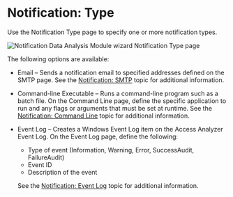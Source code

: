 # Notification: Type

Use the Notification Type page to specify one or more notification types.

![Notification Data Analysis Module wizard Notification Type page](/img/product_docs/threatprevention/threatprevention/reportingmodule/configuration/integrations/authenticationprovider/type.webp)

The following options are available:

- Email – Sends a notification email to specified addresses defined on the SMTP page. See the
  [Notification: SMTP](/docs/accessanalyzer/12.0/analysis/notification/smtp.md) topic for additional information.
- Command-line Executable – Runs a command-line program such as a batch file. On the Command Line
  page, define the specific application to run and any flags or arguments that must be set at
  runtime. See the [Notification: Command Line](/docs/accessanalyzer/12.0/analysis/notification/command-line.md) topic for additional information.
- Event Log – Creates a Windows Event Log item on the Access Analyzer Event Log. On the Event Log
  page, define the following:

  - Type of event (Information, Warning, Error, SuccessAudit, FailureAudit)
  - Event ID
  - Description of the event

  See the [Notification: Event Log](/docs/accessanalyzer/12.0/analysis/notification/event-log.md) topic for additional information.
